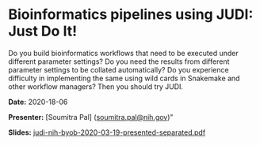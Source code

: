 Bioinformatics pipelines using JUDI: Just Do It!
================================================

Do you build bioinformatics workflows that need to be executed under different parameter settings? Do you need the results from different parameter settings to be collated automatically? Do you experience difficulty in implementing the same using wild cards in Snakemake and other workflow managers? Then you should try JUDI.

**Date:** 2020-18-06

**Presenter:** [Soumitra Pal] (soumitra.pal@nih.gov)"

**Slides:** [judi-nih-byob-2020-03-19-presented-separated.pdf](judi-nih-byob-2020-03-19-presented-separated.pdf)

